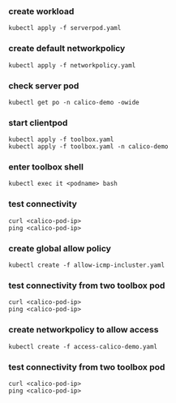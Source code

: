 ### create workload
```
kubectl apply -f serverpod.yaml
```
### create default networkpolicy
```
kubectl apply -f networkpolicy.yaml
```
### check server pod
```
kubectl get po -n calico-demo -owide
```
### start clientpod
```
kubectl apply -f toolbox.yaml
kubectl apply -f toolbox.yaml -n calico-demo
```
### enter toolbox shell
```
kubectl exec it <podname> bash
```
### test connectivity
```
curl <calico-pod-ip>
ping <calico-pod-ip>
```
### create global allow policy
```
kubectl create -f allow-icmp-incluster.yaml
```
### test connectivity from two toolbox pod
```
curl <calico-pod-ip>
ping <calico-pod-ip>
```
### create networkpolicy to allow access
```
kubectl create -f access-calico-demo.yaml
```
### test connectivity from two toolbox pod
```
curl <calico-pod-ip>
ping <calico-pod-ip>
```
<!-- 定义基于集群的策略和 ns 的策略 这些是同事时生效的只有规则重合优先使用 基于ns的策略，其他的啥都是并集的规则 -->